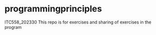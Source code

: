 # programmingprinciples
ITC558_202330
This repo is for exercises and sharing of exercises in the program
